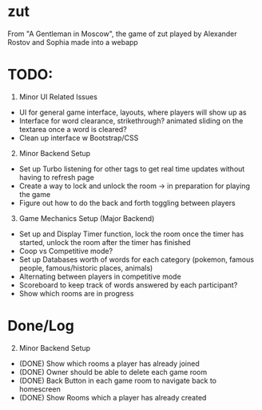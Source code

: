 # zut
From "A Gentleman in Moscow", the game of zut played by Alexander Rostov and Sophia made into a webapp

# TODO:
1. Minor UI Related Issues
- UI for general game interface, layouts, where players will show up as
- Interface for word clearance, strikethrough? animated sliding on the textarea once a word is cleared?
- Clean up interface w Bootstrap/CSS

2. Minor Backend Setup
- Set up Turbo listening for other tags to get real time updates without having to refresh page
- Create a way to lock and unlock the room -> in preparation for playing the game
- Figure out how to do the back and forth toggling between players

3. Game Mechanics Setup (Major Backend)
- Set up and Display Timer function, lock the room once the timer has started, unlock the room after the timer has finished
- Coop vs Competitive mode?
- Set up Databases worth of words for each category (pokemon, famous people, famous/historic places, animals)
- Alternating between players in competitive mode
- Scoreboard to keep track of words answered by each participant?
- Show which rooms are in progress

# Done/Log
2. Minor Backend Setup
- (DONE) Show which rooms a player has already joined
- (DONE) Owner should be able to delete each game room
- (DONE) Back Button in each game room to navigate back to homescreen
- (DONE) Show Rooms which a player has already created